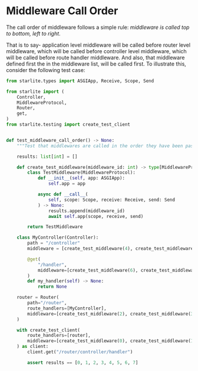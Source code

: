 # Middleware Call Order

The call order of middleware follows a simple rule: _middleware is called top to bottom, left to right_.

That is to say- application level middleware will be called before router level middleware, which will be called
before controller level middleware, which will be called before route handler middleware. And also, that middleware
defined first the in the middleware list, will be called first. To illustrate this, consider the following test case:

```python
from starlite.types import ASGIApp, Receive, Scope, Send

from starlite import (
    Controller,
    MiddlewareProtocol,
    Router,
    get,
)
from starlite.testing import create_test_client


def test_middleware_call_order() -> None:
    """Test that middlewares are called in the order they have been passed."""

    results: list[int] = []

    def create_test_middleware(middleware_id: int) -> type[MiddlewareProtocol]:
        class TestMiddleware(MiddlewareProtocol):
            def __init__(self, app: ASGIApp):
                self.app = app

            async def __call__(
                self, scope: Scope, receive: Receive, send: Send
            ) -> None:
                results.append(middleware_id)
                await self.app(scope, receive, send)

        return TestMiddleware

    class MyController(Controller):
        path = "/controller"
        middleware = [create_test_middleware(4), create_test_middleware(5)]

        @get(
            "/handler",
            middleware=[create_test_middleware(6), create_test_middleware(7)],
        )
        def my_handler(self) -> None:
            return None

    router = Router(
        path="/router",
        route_handlers=[MyController],
        middleware=[create_test_middleware(2), create_test_middleware(3)],
    )

    with create_test_client(
        route_handlers=[router],
        middleware=[create_test_middleware(0), create_test_middleware(1)],
    ) as client:
        client.get("/router/controller/handler")

        assert results == [0, 1, 2, 3, 4, 5, 6, 7]
```
